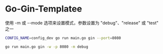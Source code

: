 <!--
 * @Author: kingford
 * @Date: 2023-03-18 23:30:32
 * @LastEditTime: 2023-03-22 02:11:09
-->

# Go-Gin-Templatee

使用 -m 或 --mode 选项来设置模式，参数设置为 "debug"、"release" 或 "test" 之一

```bash
CONFIG_NAME=config_dev go run main.go gin --port=8080

go run main.go gin -w -p 8080 -m debug

```
